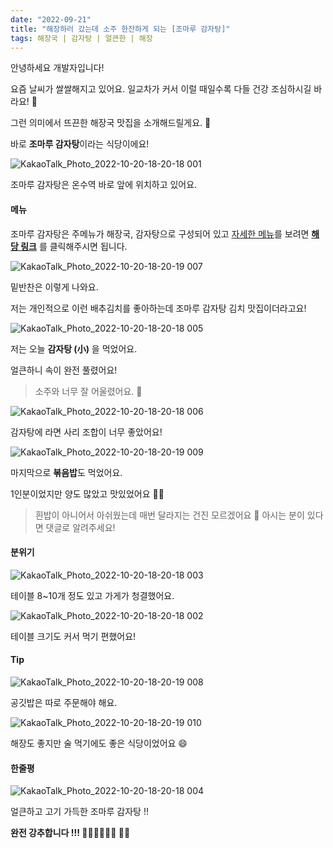 ```yaml
---
date: "2022-09-21"
title: "해장하러 갔는데 소주 한잔하게 되는 [조마루 감자탕]"
tags: 해장국 | 감자탕 | 얼큰한 | 해장
---
```


안녕하세요 개발자입니다!

요즘 날씨가 쌀쌀해지고 있어요. 일교차가 커서 이럴 때일수록 다들 건강 조심하시길 바라요! 🤧

그런 의미에서 뜨끈한 해장국 맛집을 소개해드릴게요. 🍲

바로 **조마루 감자탕**이라는 식당이에요!

![KakaoTalk_Photo_2022-10-20-18-20-18 001](https://user-images.githubusercontent.com/63100352/196909545-f62a9a39-a17b-48a3-9566-30b32acc9031.jpeg)

조마루 감자탕은 온수역 바로 앞에 위치하고 있어요.

#### 메뉴

조마루 감자탕은 주메뉴가 해장국, 감자탕으로 구성되어 있고 [자세한 메뉴](hhttps://www.onsuyum.com/Detail/%EC%A1%B0%EB%A7%88%EB%A3%A8%EB%BC%88%EB%8B%A4%EA%B7%80%EC%A0%84%EB%AC%B8%EC%A0%90)를 보려면 **[해당 링크](https://www.onsuyum.com/Detail/%EC%A1%B0%EB%A7%88%EB%A3%A8%EB%BC%88%EB%8B%A4%EA%B7%80%EC%A0%84%EB%AC%B8%EC%A0%90)** 를 클릭해주시면 됩니다.

![KakaoTalk_Photo_2022-10-20-18-20-19 007](https://user-images.githubusercontent.com/63100352/196909698-e8a8a45b-e37a-40f7-ace1-a41187d6dcfa.jpeg)

밑반찬은 이렇게 나와요.

저는 개인적으로 이런 배추김치를 좋아하는데 조마루 감자탕 김치 맛집이더라고요!

![KakaoTalk_Photo_2022-10-20-18-20-18 005](https://user-images.githubusercontent.com/63100352/196909795-44196245-c2f1-4ac9-bb63-5a5fe6a576b0.jpeg)

저는 오늘 **감자탕 (小)** 을 먹었어요.

얼큰하니 속이 완전 풀렸어요!

> 소주와 너무 잘 어울렸어요. 🤭

![KakaoTalk_Photo_2022-10-20-18-20-18 006](https://user-images.githubusercontent.com/63100352/196909801-c41da223-8058-4e93-b415-0e85c0e6c352.jpeg)

감자탕에 라면 사리 조합이 너무 좋았어요!

![KakaoTalk_Photo_2022-10-20-18-20-19 009](https://user-images.githubusercontent.com/63100352/196909905-0e9fa93d-cb60-49ac-a950-e547447a94f7.jpeg)

마지막으로 **볶음밥**도 먹었어요.

1인분이었지만 양도 많았고 맛있었어요 👍🏻

> 흰밥이 아니어서 아쉬웠는데 매번 달라지는 건진 모르겠어요 🤔 아시는 분이 있다면 댓글로 알려주세요!

#### 분위기

![KakaoTalk_Photo_2022-10-20-18-20-18 003](https://user-images.githubusercontent.com/63100352/196909919-58c74444-1bd6-42e1-a040-b898984c9b19.jpeg)

테이블 8~10개 정도 있고 가게가 청결했어요.

![KakaoTalk_Photo_2022-10-20-18-20-18 002](https://user-images.githubusercontent.com/63100352/196910024-2d4891a6-b8ee-4f4f-923d-cfb54ebf990b.jpeg)

테이블 크기도 커서 먹기 편했어요!

#### Tip

![KakaoTalk_Photo_2022-10-20-18-20-19 008](https://user-images.githubusercontent.com/63100352/196910058-1647c920-69b3-4dc6-8f1d-699ab94ea4d4.jpeg)

공깃밥은 따로 주문해야 해요.

![KakaoTalk_Photo_2022-10-20-18-20-19 010](https://user-images.githubusercontent.com/63100352/196910164-aba766c4-3846-466a-9465-9995dbe0e820.jpeg)

해장도 좋지만 술 먹기에도 좋은 식당이었어요 😄

#### 한줄평

![KakaoTalk_Photo_2022-10-20-18-20-18 004](https://user-images.githubusercontent.com/63100352/196910236-f54fe82e-ebf4-40d8-b043-c2a4dc5b75e5.jpeg)

얼큰하고 고기 가득한 조마루 감자탕 !!

**완전 강추합니다 !!! 👍🏻👍🏻👍🏻 🍖🍲**
